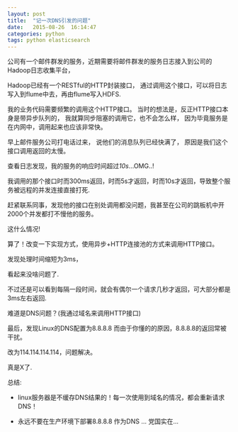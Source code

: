 ```yaml
---
layout: post
title:  "记一次DNS引发的问题"
date:   2015-08-26  16:14:47
categories: python
tags: python elasticsearch
---
```



公司有一个邮件群发的服务，近期需要将邮件群发的服务日志接入到公司的Hadoop日志收集平台，

Hadoop已经有一个RESTful的HTTP封装接口，
通过调用这个接口，可以将日志写入到flume中去，再由flume写入HDFS.

我的业务代码需要频繁的调用这个HTTP接口。
当时的想法是，反正HTTP接口本身是带异步队列的，
我就算同步阻塞的调用它，也不会怎么样，
因为毕竟服务是在内网中，调用起来也应该非常快。

早上邮件服务公司打电话过来，
说他们的消息队列已经快满了，
原因是我们这个接口调用返回的太慢。

查看日志发现，我的服务的响应时间超过*10s*...OMG..!

我调用的那个接口时而300ms返回，时而5s才返回，时而10s才返回，导致整个服务被远程的并发连接直接打死.


赶紧联系同事，发现他的接口在别处调用都没问题，我甚至在公司的跳板机中开2000个并发都打不慢他的服务。


这什么情况!

算了！改变一下实现方式，使用异步+HTTP连接池的方式来调用HTTP接口。

发现处理时间缩短为3ms，

看起来没啥问题了.

不过还是可以看到每隔一段时间，就会有偶尔一个请求几秒才返回，可大部分都是3ms左右返回.


难道是DNS问题？(我通过域名来调用HTTP接口)

最后，发现Linux的DNS配置为8.8.8.8 而由于你懂的的原因，8.8.8.8的返回常被干扰。

改为114.114.114.114，问题解决。

真是X了.


总结: 

*  linux服务器是不缓存DNS结果的！每一次使用到域名的情况，都会重新请求DNS！

*  永远不要在生产环境下部署8.8.8.8 作为DNS ... 党国实在...

